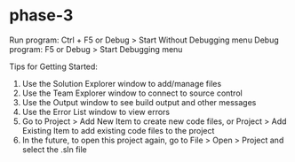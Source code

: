 # phase-3

Run program: Ctrl + F5 or Debug > Start Without Debugging menu
Debug program: F5 or Debug > Start Debugging menu

Tips for Getting Started: 
  1. Use the Solution Explorer window to add/manage files
  2. Use the Team Explorer window to connect to source control
  3. Use the Output window to see build output and other messages
  4. Use the Error List window to view errors
  5. Go to Project > Add New Item to create new code files, or Project > Add Existing Item to add existing code files to the project
  6. In the future, to open this project again, go to File > Open > Project and select the .sln file
